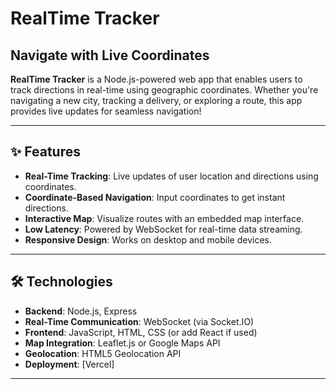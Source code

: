 # RealTime Tracker

## Navigate with Live Coordinates

**RealTime Tracker** is a Node.js-powered web app that enables users to track directions in real-time using geographic coordinates. Whether you're navigating a new city, tracking a delivery, or exploring a route, this app provides live updates for seamless navigation!



---

## ✨ Features

- **Real-Time Tracking**: Live updates of user location and directions using coordinates.
- **Coordinate-Based Navigation**: Input coordinates to get instant directions.
- **Interactive Map**: Visualize routes with an embedded map interface.
- **Low Latency**: Powered by WebSocket for real-time data streaming.
- **Responsive Design**: Works on desktop and mobile devices.

---

## 🛠️ Technologies

- **Backend**: Node.js, Express
- **Real-Time Communication**: WebSocket (via Socket.IO)
- **Frontend**: JavaScript, HTML, CSS (or add React if used)
- **Map Integration**: Leaflet.js or Google Maps API
- **Geolocation**: HTML5 Geolocation API
- **Deployment**: [Vercel]

---

